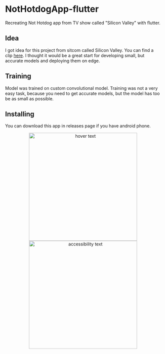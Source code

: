 # NotHotdogApp-flutter
Recreating Not Hotdog app from TV show called "Silicon Valley" with flutter.

## Idea
I got idea for this project from sitcom called Silicon Valley. You can find a clip [here](https://www.youtube.com/watch?v=pqTntG1RXSY). I thought it would be a great start for developing small, but accurate models and deploying them on edge.

## Training
Model was trained on custom convolutional model. Training was not a very easy task, because you need to get accurate models, but the model has too be as small as possible.

## Installing
You can download this app in releases page if you have android phone.

<p align="center">
  <img src="https://github.com/handertolium/NotHotdogApp-flutter/blob/main/img/main_page.jpg" width="350" title="hover text">
  <img src="https://github.com/handertolium/NotHotdogApp-flutter/blob/main/img/prediction.jpg" width="350" alt="accessibility text">
</p>
